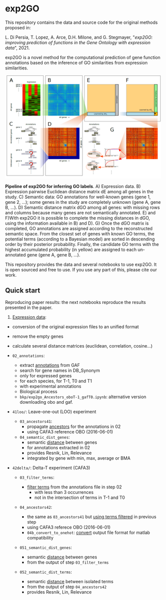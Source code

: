 # exp2GO
This repository contains the data and source code for the original methods proposed in:

L. Di Persia, T. Lopez, A. Arce, D.H. Milone, and G. Stegmayer, "*exp2GO: improving prediction of functions in the Gene Ontology with expression data*", 2021.

exp2GO is a novel method for the computational prediction of gene function annotations based on the inference of GO similarities from expression similarities.

![exp2go](exp2go.png)

**Pipeline of exp2GO for inferring GO labels**. A) Expression data. B) Expression pairwise Euclidean distance matrix dE among all genes in the study. C) Semantic data: GO annotations for well-known genes (gene 1, gene 2, ...); some genes in the study are completely unknown (gene A, gene B, ...). D) Semantic distance matrix dGO among all genes: with missing rows and columns because many genes are not semantically annotated. E) and F)With exp2GO it is possible to complete the missing distances in dGO, using the information available in B) and D). G) Once the dGO matrix is completed, GO annotations are assigned according to the reconstructed semantic space. From the closest set of genes with known GO terms, the potential terms
(according to a Bayesian model) are sorted in descending order by their posterior probability. Finally, the candidate GO terms with the highest accumulated probability (in yellow) are assigned to each un-annotated gene (gene A, gene B, ...).




This repository provides the data and several notebooks to use exp2GO. It is open sourced and free to use. If you use any part of this, please cite our work. 

## Quick start 

Reproducing paper results: the next notebooks reproduce the results presented in the paper. 

1. [Expression data](https://colab.research.google.com/github/sinc-lab/exp2GO/blob/master/notebooks/01_expression_ara_espinoza.ipynb): 
  - conversion of the original expression files to an unified format
  - remove the empty genes
  - calculate several distance matrices (euclidean, correlation, cosine...)

- `02_annotations`:
  - extract [annotations](https://colab.research.google.com/drive/1K0fEeDMnyHTfTJhoHO3TKhLXbfaz1952) from GAF
  - search for gene names in DB_Synonym
  - only for expressed genes
  - for each species, for T-1, T0 and T1
  - with experimental annotations
  - Biological process
  - `bkp/exp2go_Ancestors_oboT-1_gafT0.ipynb`: alternative version downloading obo and gaf.

- `41loo/`:  Leave-one-out (LOO) experiment

  - `03_ancestors41`:
    - propagate [ancestors](https://colab.research.google.com/drive/1h2pAKVhHA3TgQ5PMs18duu156tBoywuQ) for the annotations in 02
    - using CAFA3 reference OBO (2016-06-01) 
  - `04_semantic_dist_genes`:
    - semantic [distance](https://colab.research.google.com/drive/1-5cbXyF2y5PF-vlRItutEsY7cve68Dbu#scrollTo=Ue9sA8t1hUj2) between genes
    - for annotations extracted in 02
    - provides Resnik, Lin, Relevance
    - integrated by gene with min, max, average or BMA

- `42delta/`:  Delta-T experiment (CAFA3)
  - `03_filter_terms`:
    - [filter terms](https://colab.research.google.com/drive/1_S56rMVPt5Iyx5SU5dn_vxPLePmULG0V) from the annotations file in step 02
      - with less than 3 occurrences
      - not in the intersection of terms in T-1 and T0

  - `04_ancestors42`:
    - the same as `03_ancestors41` but [using terms filtered](https://colab.research.google.com/drive/11VbEyJFw7cXylfu-chbHLiwCvrtrfsth) in previous step
    - using CAFA3 referece OBO (2016-06-01) 
    - `04b_convert_to_onehot`: [convert](https://colab.research.google.com/drive/19-OlNx4c7siHWLDpQ_91RKjOt3GpKski#scrollTo=Ue9sA8t1hUj2) output file format for matlab compatibility

  - `051_semantic_dist_genes`:
    - semantic [distance](https://colab.research.google.com/drive/1M9p3K4MkrjJXKoEbI0rGymM1C-zyLqZZ#scrollTo=Ue9sA8t1hUj2) between genes
    - from the output of step `03_filter_terms`

  - `052_semantic_dist_terms`:
    - semantic [distance](https://colab.research.google.com/drive/1IhhhU2CgJBZTPdXBFpZ6bAt1NfLBLq_H#scrollTo=Ue9sA8t1hUj2) between isolated terms
    - from the output of step `04_ancestors42`
    - provides Resnik, Lin, Relevance

